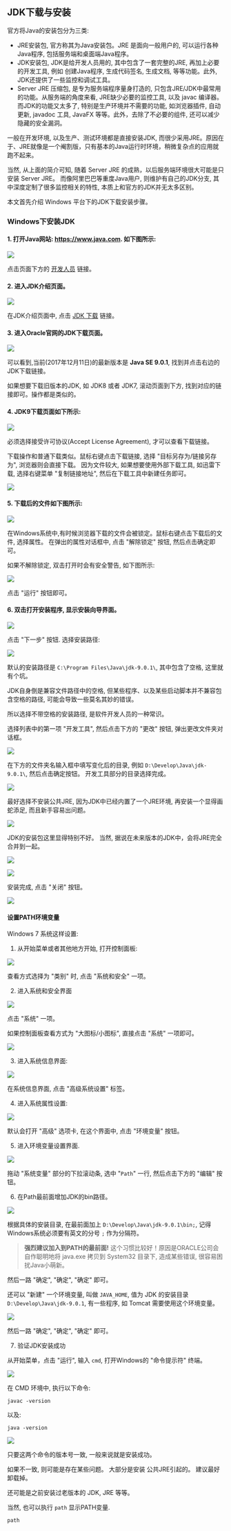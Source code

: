
## JDK下载与安装

官方将Java的安装包分为三类: 

- JRE安装包, 官方称其为Java安装包。JRE 是面向一般用户的, 可以运行各种Java程序, 包括服务端和桌面端Java程序。 
- JDK安装包, JDK是给开发人员用的, 其中包含了一套完整的JRE, 再加上必要的开发工具, 例如 创建Java程序, 生成代码签名, 生成文档, 等等功能。此外, JDK还提供了一些监控和调试工具。
- Server JRE 压缩包, 是专为服务端程序量身打造的, 只包含JRE/JDK中最常用的功能。从服务端的角度来看, JRE缺少必要的监控工具, 以及 javac 编译器。而JDK的功能又太多了, 特别是生产环境并不需要的功能, 如浏览器插件, 自动更新, javadoc 工具, JavaFX 等等。此外，去除了不必要的组件, 还可以减少隐藏的安全漏洞。


一般在开发环境, 以及生产、测试环境都是直接安装JDK, 而很少采用JRE。原因在于、JRE就像是一个阉割版，只有基本的Java运行时环境，稍微复杂点的应用就跑不起来。

当然, 从上面的简介可知, 随着 Server JRE 的成熟，以后服务端环境很大可能是只安装 Server JRE。 而像阿里巴巴等重度Java用户, 则维护有自己的JDK分支, 其中深度定制了很多监控相关的特性, 本质上和官方的JDK并无太多区别。


本文首先介绍 Windows 平台下的JDK下载安装步骤。


### Windows下安装JDK


#### 1. 打开Java网站: <https://www.java.com>. 如下图所示:

![](01_01_java.com.png)


点击页面下方的 [开发人员](https://www.java.com/zh_CN/download/faq/develop.xml) 链接。 


#### 2. 进入JDK介绍页面。

![](01_02_jdk_faq.png)

在JDK介绍页面中, 点击 [JDK 下载](http://www.oracle.com/technetwork/java/javase/downloads/index.html) 链接。 


#### 3. 进入Oracle官网的JDK下载页面。

![](01_03_jdk9.png)

可以看到,当前(2017年12月11日)的最新版本是 **Java SE 9.0.1**, 找到并点击右边的JDK下载链接。

如果想要下载旧版本的JDK, 如 JDK8 或者 JDK7, 滚动页面到下方, 找到对应的链接即可。操作都是类似的。


#### 4. JDK9下载页面如下所示:

![](01_04_jdk9_accept.png)

必须选择接受许可协议(Accept License Agreement), 才可以查看下载链接。

下载操作和普通下载类似。鼠标右键点击下载链接, 选择 "目标另存为/链接另存为", 浏览器则会直接下载。 因为文件较大, 如果想要使用外部下载工具, 如迅雷下载, 选择右键菜单 "复制链接地址", 然后在下载工具中新建任务即可。

![](01_05_jdk_right_click.png)


#### 5. 下载后的文件如下图所示:

![](01_06_jdk9_file.png)

在Windows系统中,有时候浏览器下载的文件会被锁定。鼠标右键点击下载后的文件, 选择属性。 在弹出的属性对话框中, 点击 "解除锁定" 按钮, 然后点击确定即可。

如果不解除锁定, 双击打开时会有安全警告, 如下图所示:

![](01_07_security_alert.png)

点击 "运行" 按钮即可。


#### 6. 双击打开安装程序, 显示安装向导界面。

![](01_08_jdk9_wizzard.png)


点击 "下一步" 按钮. 选择安装路径: 

![](01_09_jdk_install_path.png)

默认的安装路径是 `C:\Program Files\Java\jdk-9.0.1\`, 其中包含了空格, 这里就有个坑。

JDK自身倒是兼容文件路径中的空格, 但某些程序、以及某些启动脚本并不兼容包含空格的路径, 可能会导致一些莫名其妙的错误。

所以选择不带空格的安装路径, 是软件开发人员的一种常识。

选择列表中的第一项 "开发工具",  然后点击下方的 "更改" 按钮, 弹出更改文件夹对话框。

![](01_10_jdk9_change_dir.png)

在下方的文件夹名输入框中填写变化后的目录, 例如 `D:\Develop\Java\jdk-9.0.1\`, 然后点击确定按钮。 开发工具部分的目录选择完成。

![](01_11_jdk9_dir.png)

最好选择不安装公共JRE, 因为JDK中已经内置了一个JRE环境, 再安装一个显得画蛇添足, 而且新手容易出问题。

![](01_12_not_jre.png)

JDK的安装包这里显得特别不好。 当然, 据说在未来版本的JDK中，会将JRE完全合并到一起。


![](01_13_not_jre_next.png)


![](01_14_install_progress.png)

安装完成, 点击 "关闭" 按钮。 

![](01_15_install_ok.png)


#### 设置PATH环境变量

Windows 7 系统这样设置:

1. 从开始菜单或者其他地方开始, 打开控制面板: 

![](01_16_controll_panel.png)

查看方式选择为 "类别" 时, 点击 "系统和安全" 一项。

2. 进入系统和安全界面

![](01_17_cpanel_syssecurity.png)

点击 "系统" 一项。

如果控制面板查看方式为 "大图标/小图标", 直接点击 "系统" 一项即可。

![](01_18_cpanle_sys.png)

3. 进入系统信息界面:

![](01_19_sys_info.png)

在系统信息界面, 点击 "高级系统设置" 标签。

4. 进入系统属性设置:

![](01_20_sys_property.png)

默认会打开 "高级" 选项卡, 在这个界面中, 点击 "环境变量" 按钮。

5. 进入环境变量设置界面.

![](01_21_sys_prop_edit.png)

拖动 "系统变量" 部分的下拉滚动条, 选中 "`Path`" 一行, 然后点击下方的 "编辑" 按钮。

6. 在Path最前面增加JDK的bin路径。

![](01_22_path_setting.png)

根据具体的安装目录, 在最前面加上 `D:\Develop\Java\jdk-9.0.1\bin;`, 记得Windows系统必须要有英文的分号 `;` 作为分隔符。

> **强烈建议加入到PATH的最前面!** 这个习惯比较好！原因是ORACLE公司会自作聪明地将 java.exe 拷贝到 System32 目录下, 造成某些错误, 很容易困扰Java小萌新。

然后一路 "确定", "确定", "确定" 即可。

还可以 "新建" 一个环境变量, 叫做 `JAVA_HOME`, 值为 JDK 的安装目录 `D:\Develop\Java\jdk-9.0.1`, 有一些程序, 如 Tomcat 需要使用这个环境变量。

![](01_25_java_home.png)

然后一路 "确定", "确定", "确定" 即可。

7. 验证JDK安装成功

从开始菜单，点击 "运行", 输入 `cmd`, 打开Windows的 "命令提示符" 终端。

![](01_23_run_cmd.png)

在 CMD 环境中, 执行以下命令:

```
javac -version

```

以及:

```
java -version

```

![](01_24_cmd_path.png)


只要这两个命令的版本号一致, 一般来说就是安装成功。

如果不一致, 则可能是存在某些问题。 大部分是安装 公共JRE引起的。 建议最好卸载掉。

还可能是之前安装过老版本的 JDK, JRE 等等。

当然, 也可以执行 `path` 显示PATH变量.

```
path
```



